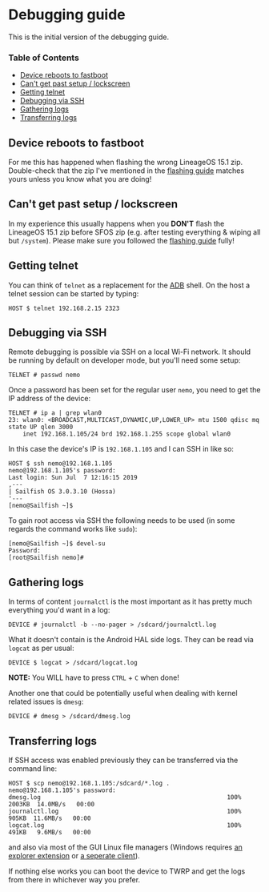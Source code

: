 # Debugging guide
This is the initial version of the debugging guide.

### Table of Contents
* [Device reboots to fastboot](#device-reboots-to-fastboot)
* [Can't get past setup / lockscreen](#cant-get-past-setup-lockscreen)
* [Getting telnet](#device-doesnt-boot)
* [Debugging via SSH](#debugging-via-ssh)
* [Gathering logs](#gathering-logs)
* [Transferring logs](#transferring-logs)

## Device reboots to fastboot

For me this has happened when flashing the wrong LineageOS 15.1 zip. Double-check that the zip I've mentioned in the [flashing guide](FLASHING.md#flashing-zips) matches yours unless you know what you are doing!

## Can't get past setup / lockscreen<a href="cant-get-past-setup-lockscreen"></a>

In my experience this usually happens when you **DON'T** flash the LineageOS 15.1 zip before SFOS zip (e.g. after testing everything & wiping all but `/system`). Please make sure you followed the [flashing guide](FLASHING.md) fully!

## Getting telnet
You can think of `telnet` as a replacement for the [ADB](https://developer.android.com/studio/command-line/adb) shell. On the host a telnet session can be started by typing:
```
HOST $ telnet 192.168.2.15 2323
```

## Debugging via SSH
Remote debugging is possible via SSH on a local Wi-Fi network. It should be running by default on developer mode, but you'll need some setup:
```
TELNET # passwd nemo
```

Once a password has been set for the regular user `nemo`, you need to get the IP address of the device:
```
TELNET # ip a | grep wlan0
23: wlan0: <BROADCAST,MULTICAST,DYNAMIC,UP,LOWER_UP> mtu 1500 qdisc mq state UP qlen 3000
    inet 192.168.1.105/24 brd 192.168.1.255 scope global wlan0
```

In this case the device's IP is `192.168.1.105` and I can SSH in like so:
```
HOST $ ssh nemo@192.168.1.105
nemo@192.168.1.105's password: 
Last login: Sun Jul  7 12:16:15 2019
,---
| Sailfish OS 3.0.3.10 (Hossa)
'---
[nemo@Sailfish ~]$
```

To gain root access via SSH the following needs to be used (in some regards the command works like `sudo`):
```
[nemo@Sailfish ~]$ devel-su
Password:
[root@Sailfish nemo]#
```

## Gathering logs
In terms of content `journalctl` is the most important as it has pretty much everything you'd want in a log:
```
DEVICE # journalctl -b --no-pager > /sdcard/journalctl.log
```

What it doesn't contain is the Android HAL side logs. They can be read via `logcat` as per usual:
```
DEVICE $ logcat > /sdcard/logcat.log
```
**NOTE:** You WILL have to press `CTRL` + `C` when done!

Another one that could be potentially useful when dealing with kernel related issues is `dmesg`:
```
DEVICE # dmesg > /sdcard/dmesg.log
```

## Transferring logs

If SSH access was enabled previously they can be transferred via the command line:
```
HOST $ scp nemo@192.168.1.105:/sdcard/*.log .
nemo@192.168.1.105's password: 
dmesg.log                                                    100% 2003KB  14.0MB/s   00:00    
journalctl.log                                               100%  905KB  11.6MB/s   00:00    
logcat.log                                                   100%  491KB   9.6MB/s   00:00
```
and also via most of the GUI Linux file managers (Windows requires [an explorer extension](http://swish-sftp.org/) or [a seperate client](https://winscp.net/eng/index.php)).

If nothing else works you can boot the device to TWRP and get the logs from there in whichever way you prefer.
